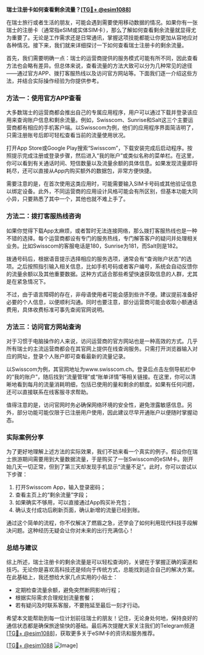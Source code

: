 **瑞士注册卡如何查看剩余流量？[[TG💪+ @esim1088](https://t.me/s/esim1088)]**

在瑞士旅行或者生活的朋友，可能会遇到需要使用移动数据的情况。如果你有一张瑞士的注册卡（通常指eSIM或实体SIM卡），那么了解如何查看剩余流量就显得尤为重要了。无论是工作需求还是日常通讯，掌握这项技能都能让你更加从容地应对各种情况。接下来，我们就来详细探讨一下如何查看瑞士注册卡的剩余流量。

首先，我们需要明确一点：瑞士的运营商提供的服务模式可能有所不同，因此查看方法也会略有差异。但总体来说，查看流量的方法大致可以分为几种常见的途径——通过官方APP、拨打客服热线以及访问官方网站等。下面我们逐一介绍这些方法，并结合实际操作经验为你提供参考。

### 方法一：使用官方APP查看

大多数瑞士的运营商都会推出自己的专属应用程序，用户可以通过下载并登录该应用来查询账户信息和剩余流量。例如，Swisscom、Sunrise和Salt这三个主要运营商都有相应的手机客户端。以Swisscom为例，他们的应用程序界面简洁明了，只需注册账号后即可轻松查看当前的流量使用状况。

打开App Store或Google Play搜索“Swisscom”，下载安装完成后启动程序。按照提示完成注册或登录步骤，然后进入“我的账户”或类似名称的菜单栏。在这里，你可以看到有关通话时间、短信数量以及流量余额的具体信息。如果发现流量即将耗尽，还可以直接从App内购买额外的数据包，非常方便快捷。

需要注意的是，在首次使用这类应用时，可能需要输入SIM卡号码或其他验证信息以绑定设备。此外，不同运营商的应用设计风格可能会有所区别，但基本功能大同小异，只要熟悉了其中一个，其他也就不难上手了。

### 方法二：拨打客服热线咨询

如果你觉得下载App太麻烦，或者暂时无法连接网络，那么拨打客服热线也是一种不错的选择。每个运营商都设有专门的服务热线，专门解答客户的疑问并处理相关业务。比如Swisscom的客服电话是180，Sunrise为181，而Salt则是182。

拨通号码后，根据语音提示选择相应的服务选项，通常会有“查询账户状态”的选项。之后按照指引输入相关信息，比如手机号码或者客户编号，系统会自动反馈你的流量余额以及其他重要数据。这种方式适合那些希望快速获取信息的人群，尤其是在紧急情况下。

不过，由于语言障碍的存在，非母语使用者可能会感到些许不便。建议提前准备好必要的个人信息，以便顺利沟通。同时也要注意，部分运营商可能会收取小额通话费用，具体收费标准可事先查阅官网说明。

### 方法三：访问官方网站查询

对于习惯于电脑操作的人来说，访问运营商的官方网站也是一种高效的方式。几乎所有瑞士的主流运营商都会在其官网上提供在线查询服务。只需打开浏览器输入对应的网址，登录个人账户即可查看最新的流量记录。

以Swisscom为例，其官网地址为www.swisscom.ch。登录后点击左侧导航栏中的“我的账户”，随后找到“流量管理”或“账单详情”等相关链接。在这里，你可以清晰地看到每月的流量消耗明细，包括已使用的量和剩余的额度。如果有任何问题，还可以直接联系在线客服寻求帮助。

值得注意的是，访问官网时务必确保网络环境的安全性，避免泄露敏感信息。另外，部分功能可能仅限于已注册用户使用，因此建议尽早开通账户以便随时掌握动态。

### 实际案例分享

为了更好地理解上述方法的实际效果，我们不妨来看一个真实的例子。假设你在瑞士旅游期间需要用到大量数据流量，于是购买了一张Swisscom的eSIM卡。刚开始几天一切正常，但到了第三天却发现手机显示“流量不足”。此时，你可以尝试以下步骤：

1. 打开Swisscom App，输入登录密码；
2. 查看主页上的“剩余流量”字段；
3. 如果确实不够用，可以直接通过App购买补充包；
4. 确认支付成功后刷新页面，确认新增的流量已经到账。

通过这个简单的流程，你不仅解决了燃眉之急，还学会了如何利用现代科技手段解决问题。这种经历无疑会让你对未来的出行充满信心！

### 总结与建议

综上所述，瑞士注册卡的剩余流量是可以轻松查询的，关键在于掌握正确的渠道和技巧。无论你是喜欢高科技还是倾向于传统方式，总能找到适合自己的解决方案。在此基础上，我还想给大家几点实用的小贴士：

- 定期检查流量余额，避免突然断网影响行程；
- 根据实际需求合理规划流量套餐；
- 若有疑问及时联系客服，不要拖延至最后一刻才行动。

希望本文能帮助到每一位计划前往瑞士的朋友！记住，无论身处何地，保持良好的通信状态都是确保旅途愉快的基础。最后再次提醒大家关注我们的Telegram频道[[TG💪+ @esim1088](https://t.me/s/esim1088)]，获取更多关于eSIM卡的资讯和服务推荐。

[[TG💪+ @esim1088](https://t.me/s/esim1088) ![Image](https://i.postimg.cc/4NQfJmqS/Snipaste-2025-05-13-00-14-12.png)]